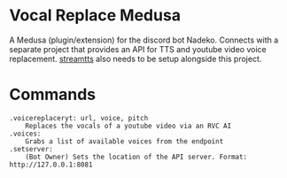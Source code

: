 # Vocal Replace Medusa
A Medusa (plugin/extension) for the discord bot Nadeko. Connects with a separate project that provides an API for TTS and youtube video voice replacement. [streamtts](https://github.com/alexankitty/streamtts) also needs to be setup alongside this project.

# Commands
```
.voicereplaceryt: url, voice, pitch
    Replaces the vocals of a youtube video via an RVC AI
.voices:
    Grabs a list of available voices from the endpoint
.setserver:
    (Bot Owner) Sets the location of the API server. Format: http://127.0.0.1:8081
```